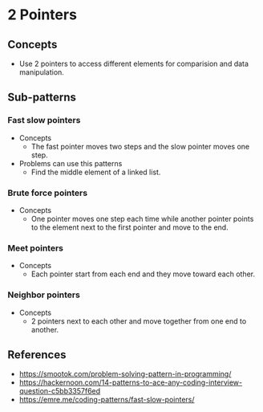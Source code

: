 # 2 Pointers

## Concepts
- Use 2 pointers to access different elements for comparision and data manipulation.

## Sub-patterns
### Fast slow pointers
- Concepts
   - The fast pointer moves two steps and the slow pointer moves one step.
- Problems can use this patterns
   - Find the middle element of a linked list.

### Brute force pointers
- Concepts
   - One pointer moves one step each time while another pointer points to the element next to the first pointer and move to the end.

### Meet pointers
- Concepts
   - Each pointer start from each end and they move toward each other.

### Neighbor pointers
- Concepts
   - 2 pointers next to each other and move together from one end to another.


## References
- https://smootok.com/problem-solving-pattern-in-programming/
- https://hackernoon.com/14-patterns-to-ace-any-coding-interview-question-c5bb3357f6ed
- https://emre.me/coding-patterns/fast-slow-pointers/
